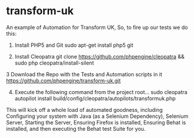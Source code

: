 transform-uk
============

An example of Automation for Transform UK, So, to fire up our tests we do this:

1. Install PHP5 and Git
   sudo apt-get install php5 git

2. Install Cleopatra
   git clone https://github.com/phpengine/cleopatra && sudo php cleopatra/install-silent

3  Download the Repo with the Tests and Automation scripts in it
   https://github.com/phpengine/transform-uk.git

4. Execute the following command from the project root...
   sudo cleopatra autopilot install build/config/cleopatra/autopilots/transformuk.php

This will kick off a whole load of automated goodness, including Configuring your system with
Java (as a Selenium Dependency), Selenium Server, Starting the Server, Ensuring Firefox
is installed, Ensuring Behat is installed, and then executing the Behat test Suite for you.
